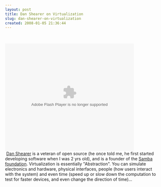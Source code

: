```yaml
---
layout: post
title: Dan Shearer on Virtualization
slug: dan-shearer-on-virtualization
created: 2008-01-05 21:36:44
---
```


&nbsp;<div id="__ss_790810" style="width: 425px; text-align: left;"><object classid="clsid:d27cdb6e-ae6d-11cf-96b8-444553540000" width="425" height="355" codebase="http://download.macromedia.com/pub/shockwave/cabs/flash/swflash.cab#version=6,0,40,0"><param name="allowFullScreen" value="true" /><param name="allowScriptAccess" value="always" /><param name="src" value="http://static.slideshare.net/swf/ssplayer2.swf?doc=v12n2-1227712192442491-8&amp;stripped_title=virtualization-dan-shearer-presentation" /><embed type="application/x-shockwave-flash" width="425" height="355" src="http://static.slideshare.net/swf/ssplayer2.swf?doc=v12n2-1227712192442491-8&amp;stripped_title=virtualization-dan-shearer-presentation" allowscriptaccess="always" allowfullscreen="true"></embed></object></div>
&nbsp;<a href="http://www.shearer.org">Dan Shearer</a> is a veteran of open source (he once told me, he first started developing software when I was 2 yrs old), and is a founder of the <a href="http://us1.samba.org/samba/">Samba foundation</a>. Virtualization is essentially "Abstraction". You can simulate electronics and hardware, physical interfaces, people (how users interact with the system) and even time (speed up or slow down the computation to test for faster devices, and even change the direction of time)...